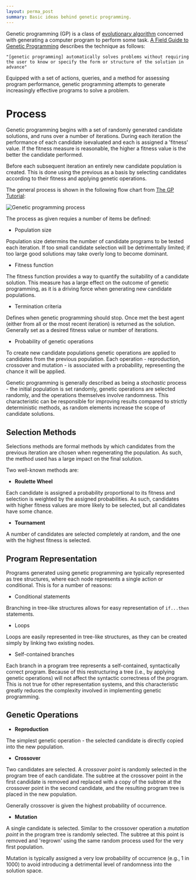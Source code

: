 ```yaml
---
layout: perma_post
summary: Basic ideas behind genetic programming.
---
```


Genetic programming (GP) is a class of [evolutionary algorithm](https://en.wikipedia.org/wiki/Evolutionary_algorithm) concerned with generating a computer program to perform some task.
[A Field Guide to Genetic Programming](http://www.gp-field-guide.org.uk/) describes the technique as follows:

	"[genetic programming] automatically solves problems without requiring the user to know or specify the form or structure of the solution in advance"

Equipped with a set of actions, queries, and a method for assessing program performance, genetic programming attempts to generate increasingly effective programs to solve a problem.

# Process #

Genetic programming begins with a set of randomly generated candidate solutions, and runs over a number of iterations.
During each iteration the performance of each candidate isevaluated and each is assigned a 'fitness' value.
If the fitness measure is reasonable, the higher a fitness value is the better the candidate performed.

Before each subsequent iteration an entirely new candidate population is created.
This is done using the previous as a basis by selecting candidates according to their fitness and applying genetic operations.

The general process is shown in the following flow chart from [The GP Tutorial](http://www.geneticprogramming.com/Tutorial/):

![Genetic programming process]({{site.url}}/img/gp_flowchart.png)

The process as given requies a number of items be defined:

* Population size

Population size determins the number of candidate programs to be tested each iteration.
If too small candidate selection will be detrimentally limited; if too large good solutions may take overly long to become dominant.

* Fitness function

The fitness function provides a way to quantify the suitability of a candidate solution.
This measure has a large effect on the outcome of genetic programming, as it is a driving force when generating new candidate populations.

* Termination criteria

Defines when genetic programming should stop.
Once met the best agent (either from all or the most recent iteration) is returned as the solution.
Generally set as a desired fitness value or number of iterations.

* Probability of genetic operations

To create new candidate populations genetic operations are applied to candidates from the previous population.
Each operation - reproduction, crossover and mutation - is associated with a probability, representing the chance it will be applied.

Genetic programming is generally described as being a _stochastic_ process - the initial population is set randomly, genetic operations are selected randomly, and the operations themselves involve randomness.
This characteristic can be responsible for improving results compared to strictly deterministic methods, as random elements increase the scope of candidate solutions.

## Selection Methods ##

Selections methods are formal methods by which candidates from the previous iteration are chosen when regenerating the population.
As such, the method used has a large impact on the final solution.

Two well-known methods are:

* __Roulette Wheel__

Each candidate is assigned a probability proportional to its fitness and selection is weighted by the assigned probabilities.
As such, candidates with higher fitness values are more likely to be selected, but all candidates have some chance.

* __Tournament__

A number of candidates are selected completely at random, and the one with the highest fitness is selected.

## Program Representation ##

Programs generated using genetic programming are typically represented as tree structures, where each node represents a single action or conditional.
This is for a number of reasons:

* Conditional statements

Branching in tree-like structures allows for easy representation of `if...then` statements.

* Loops

Loops are easily represented in tree-like structures, as they can be created simply by linking two existing nodes.

* Self-contained branches

Each branch in a program tree represents a self-contained, syntactically correct program.
Because of this restructuring a tree (i.e., by applying genetic operations) will not affect the syntactic correctness of the program.
This is not true for other representation systems, and this characteristic greatly reduces the complexity involved in implementing genetic programming.

## Genetic Operations ##

* __Reproduction__

The simplest genetic operation - the selected candidate is directly copied into the new population.

* __Crossover__

Two candidates are selected.
A _crossover point_ is randomly selected in the program tree of each candidate.
The subtree at the crossover point in the first candidate is removed and replaced with a copy of the subtree at the crossover point in the second candidate, and the resulting program tree is placed in the new population.

Generally crossover is given the highest probability of occurrence.

* __Mutation__

A single candidate is selected.
Similar to the crossover operation a _mutation point_ in the program tree is randomly selected.
The subtree at this point is removed and 'regrown' using the same random process used for the very first population.

Mutation is typically assigned a very low probability of occurrence (e.g., 1 in 1000) to avoid introducing a detrimental level of randomness into the solution space.

